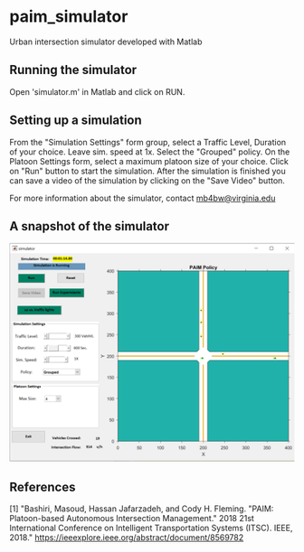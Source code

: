 # paim_simulator
Urban intersection simulator developed with Matlab

## Running the simulator
Open 'simulator.m' in Matlab and click on RUN. 

## Setting up a simulation
From the "Simulation Settings" form group, select a Traffic Level, Duration of your choice. Leave sim. speed at 1x. Select the "Grouped" policy. On the Platoon Settings form, select a maximum platoon size of your choice. Click on "Run" button to start the simulation. After the simulation is finished you can save a video of the simulation by clicking on the "Save Video" button.

For more information about the simulator, contact mb4bw@virginia.edu

## A snapshot of the simulator
![PAIM_Simulator](https://raw.githubusercontent.com/ashkanbashiri/paim_simulator/master/Capture.PNG)

## References
[1] "Bashiri, Masoud, Hassan Jafarzadeh, and Cody H. Fleming. "PAIM: Platoon-based Autonomous Intersection Management." 2018 21st International Conference on Intelligent Transportation Systems (ITSC). IEEE, 2018." https://ieeexplore.ieee.org/abstract/document/8569782

